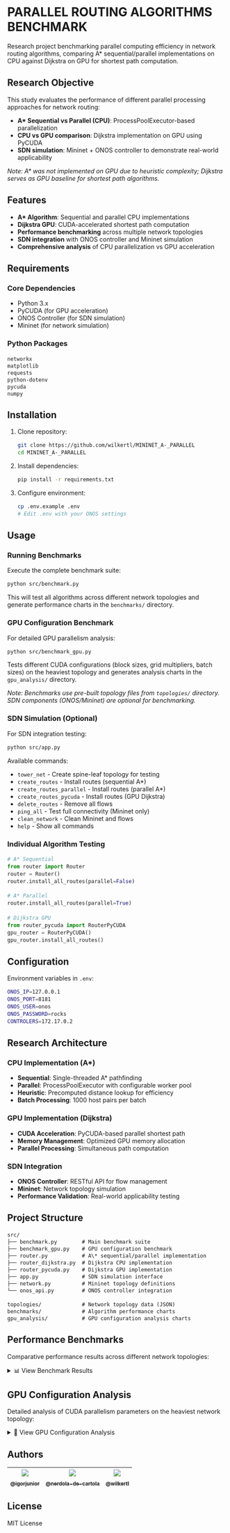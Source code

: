 # PARALLEL ROUTING ALGORITHMS BENCHMARK

Research project benchmarking parallel computing efficiency in network routing algorithms, comparing A\* sequential/parallel implementations on CPU against Dijkstra on GPU for shortest path computation.

## Research Objective

This study evaluates the performance of different parallel processing approaches for network routing:
- **A\* Sequential vs Parallel (CPU)**: ProcessPoolExecutor-based parallelization 
- **CPU vs GPU comparison**: Dijkstra implementation on GPU using PyCUDA
- **SDN simulation**: Mininet + ONOS controller to demonstrate real-world applicability

*Note: A\* was not implemented on GPU due to heuristic complexity; Dijkstra serves as GPU baseline for shortest path algorithms.*

## Features

- **A\* Algorithm**: Sequential and parallel CPU implementations
- **Dijkstra GPU**: CUDA-accelerated shortest path computation  
- **Performance benchmarking** across multiple network topologies
- **SDN integration** with ONOS controller and Mininet simulation
- **Comprehensive analysis** of CPU parallelization vs GPU acceleration

## Requirements

### Core Dependencies
- Python 3.x
- PyCUDA (for GPU acceleration)
- ONOS Controller (for SDN simulation)
- Mininet (for network simulation)

### Python Packages
```
networkx
matplotlib
requests
python-dotenv
pycuda
numpy
```

## Installation

1. Clone repository:
   ```bash
   git clone https://github.com/wilkertl/MININET_A-_PARALLEL
   cd MININET_A-_PARALLEL
   ```

2. Install dependencies:
   ```bash
   pip install -r requirements.txt
   ```

3. Configure environment:
   ```bash
   cp .env.example .env
   # Edit .env with your ONOS settings
   ```

## Usage

### Running Benchmarks

Execute the complete benchmark suite:

```bash
python src/benchmark.py
```

This will test all algorithms across different network topologies and generate performance charts in the `benchmarks/` directory.

### GPU Configuration Benchmark

For detailed GPU parallelism analysis:

```bash
python src/benchmark_gpu.py
```

Tests different CUDA configurations (block sizes, grid multipliers, batch sizes) on the heaviest topology and generates analysis charts in the `gpu_analysis/` directory.

*Note: Benchmarks use pre-built topology files from `topologies/` directory. SDN components (ONOS/Mininet) are optional for benchmarking.*

### SDN Simulation (Optional)

For SDN integration testing:

```bash
python src/app.py
```

Available commands:
- `tower_net` - Create spine-leaf topology for testing
- `create_routes` - Install routes (sequential A\*)
- `create_routes_parallel` - Install routes (parallel A\*)
- `create_routes_pycuda` - Install routes (GPU Dijkstra)
- `delete_routes` - Remove all flows
- `ping_all` - Test full connectivity (Mininet only)
- `clean_network` - Clean Mininet and flows
- `help` - Show all commands

### Individual Algorithm Testing

```python
# A* Sequential
from router import Router
router = Router()
router.install_all_routes(parallel=False)

# A* Parallel  
router.install_all_routes(parallel=True)

# Dijkstra GPU
from router_pycuda import RouterPyCUDA
gpu_router = RouterPyCUDA()
gpu_router.install_all_routes()
```

## Configuration

Environment variables in `.env`:

```bash
ONOS_IP=127.0.0.1
ONOS_PORT=8181
ONOS_USER=onos
ONOS_PASSWORD=rocks
CONTROLERS=172.17.0.2
```

## Research Architecture

### CPU Implementation (A\*)
- **Sequential**: Single-threaded A\* pathfinding
- **Parallel**: ProcessPoolExecutor with configurable worker pool
- **Heuristic**: Precomputed distance lookup for efficiency
- **Batch Processing**: 1000 host pairs per batch

### GPU Implementation (Dijkstra)  
- **CUDA Acceleration**: PyCUDA-based parallel shortest path
- **Memory Management**: Optimized GPU memory allocation
- **Parallel Processing**: Simultaneous path computation

### SDN Integration
- **ONOS Controller**: RESTful API for flow management  
- **Mininet**: Network topology simulation
- **Performance Validation**: Real-world applicability testing

## Project Structure

```
src/
├── benchmark.py        # Main benchmark suite
├── benchmark_gpu.py    # GPU configuration benchmark
├── router.py           # A\* sequential/parallel implementation  
├── router_dijkstra.py  # Dijkstra CPU implementation
├── router_pycuda.py    # Dijkstra GPU implementation
├── app.py              # SDN simulation interface
├── network.py          # Mininet topology definitions
└── onos_api.py         # ONOS controller integration

topologies/             # Network topology data (JSON)
benchmarks/             # Algorithm performance charts
gpu_analysis/           # GPU configuration analysis charts
```

## Performance Benchmarks

Comparative performance results across different network topologies:

<details>
<summary>📊 View Benchmark Results</summary>

### Small Networks (< 1K flows)
<img src="benchmarks/benchmark_tower-2-10-2.png" width="400" alt="Tower 2-10-2 Benchmark">
<img src="benchmarks/benchmark_tower-2-4-5.png" width="400" alt="Tower 2-4-5 Benchmark">

### Medium Networks (1K - 10K flows)  
<img src="benchmarks/benchmark_tower-4-10-4.png" width="400" alt="Tower 4-10-4 Benchmark">
<img src="benchmarks/benchmark_tower-5-5-5.png" width="400" alt="Tower 5-5-5 Benchmark">
<img src="benchmarks/benchmark_tower-6-10-8.png" width="400" alt="Tower 6-10-8 Benchmark">

### Large Networks (> 10K flows)
<img src="benchmarks/benchmark_tower-8-10-16.png" width="400" alt="Tower 8-10-16 Benchmark">
<img src="benchmarks/benchmark_tower-10-10-32.png" width="400" alt="Tower 10-10-32 Benchmark">
<img src="benchmarks/benchmark_tower-12-12-64.png" width="400" alt="Tower 12-12-64 Benchmark">

**Key Research Findings:**
- **GPU vs CPU**: Significant performance gains on larger networks (>10K flows)
- **CPU Parallelization**: 2-5x speedup over sequential A\* implementation  
- **Algorithm Efficiency**: A\* heuristic provides better performance than Dijkstra on most topologies
- **Scalability**: GPU acceleration becomes more effective as network size increases

</details>

## GPU Configuration Analysis

Detailed analysis of CUDA parallelism parameters on the heaviest network topology:

<details>
<summary>🔧 View GPU Configuration Analysis</summary>

### Overall Performance Comparison
<img src="gpu_analysis/overall_performance.png" width="600" alt="GPU Configuration Performance Comparison">

### Parameter Impact Analysis
<img src="gpu_analysis/block_size_impact.png" width="400" alt="Block Size Impact">
<img src="gpu_analysis/batch_size_impact.png" width="400" alt="Batch Size Impact">
<img src="gpu_analysis/grid_multiplier_impact.png" width="400" alt="Grid Multiplier Impact">

**GPU Optimization Insights:**
- **Block Size**: Optimal performance varies with hardware architecture
- **Batch Processing**: Larger batches improve GPU utilization
- **Grid Configuration**: Multiple grid sizes can enhance parallelism
- **Parameter Tuning**: Configuration significantly impacts performance (up to 3x difference)

</details>

## Authors

| [<img src="https://avatars.githubusercontent.com/u/53293017?s=400&v=4" width="115"><br><sub>@igorjunior</sub>](https://github.com/igorjunior) | [<img src="https://avatars.githubusercontent.com/u/78106979?s=400&v=4" width="115"><br><sub>@nerdola-de-cartola</sub>](https://github.com/nerdola-de-cartola) | [<img src="https://avatars.githubusercontent.com/u/89402291?s=400&v=4" width="115"><br><sub>@wilkertl</sub>](https://github.com/wilkertl) |
| :---: | :---: | :---: |

## License

MIT License 